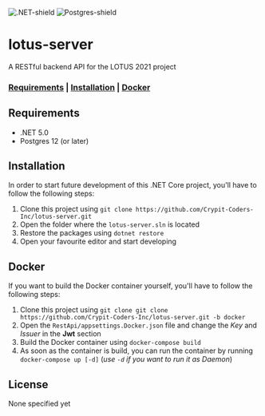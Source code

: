 ![.NET-shield](https://img.shields.io/badge/.NET-5.0-blueviolet?style=for-the-badge&logo=.net)
![Postgres-shield](https://img.shields.io/badge/Postgres-12+-blue?style=for-the-badge&logo=postgresql)
# lotus-server
A RESTful backend API for the LOTUS 2021 project

### [Requirements](#Requirements) | [Installation](#Installation) | [Docker](#Docker) 

## Requirements
* .NET 5.0
* Postgres 12 (or later)

## Installation
In order to start future development of this .NET Core project, you'll have to follow
the following steps:

1. Clone this project using `git clone https://github.com/Crypit-Coders-Inc/lotus-server.git`
2. Open the folder where the `lotus-server.sln` is located
3. Restore the packages using `dotnet restore`
4. Open your favourite editor and start developing

## Docker
If you want to build the Docker container yourself, you'll have to follow the following steps:
1. Clone this project using `git clone git clone https://github.com/Crypit-Coders-Inc/lotus-server.git -b docker`
2. Open the `RestApi/appsettings.Docker.json` file and change the _Key_ and _Issuer_ in the **Jwt** section
3. Build the Docker container using `docker-compose build`
4. As soon as the container is build, you can run the container by running `docker-compose up [-d]` (_use `-d` if you want to run it as Daemon_)

## License
None specified yet